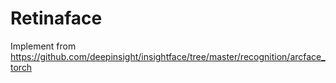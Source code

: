 # Retinaface
Implement from https://github.com/deepinsight/insightface/tree/master/recognition/arcface_torch

